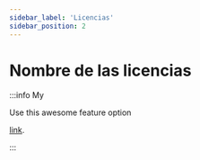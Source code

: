 ```yaml
---
sidebar_label: 'Licencias'
sidebar_position: 2
---
```


# Nombre de las licencias

:::info My 

Use this awesome feature option

[link](https://github.com/Kitzia442/hello-world).

:::



